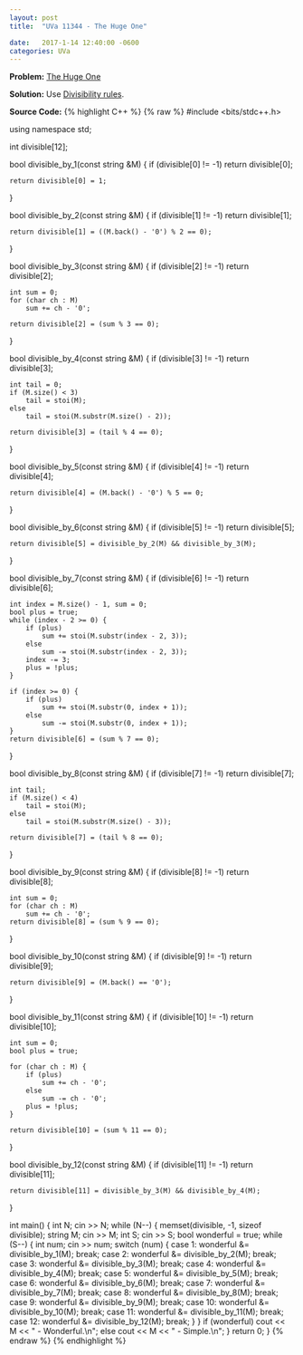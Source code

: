 ```yaml
---
layout: post
title:  "UVa 11344 - The Huge One"

date:   2017-1-14 12:40:00 -0600
categories: UVa
---
```


**Problem:** [The Huge One]

**Solution:**
Use [Divisibility rules].

**Source Code:**
{% highlight C++ %}
{% raw %}
#include <bits/stdc++.h>

using namespace std;

int divisible[12];

bool divisible_by_1(const string &M) {
    if (divisible[0] != -1)
        return divisible[0];

    return divisible[0] = 1;
}

bool divisible_by_2(const string &M) {
    if (divisible[1] != -1)
        return divisible[1];

    return divisible[1] = ((M.back() - '0') % 2 == 0);
}

bool divisible_by_3(const string &M) {
    if (divisible[2] != -1)
        return divisible[2];

    int sum = 0;
    for (char ch : M)
        sum += ch - '0';

    return divisible[2] = (sum % 3 == 0);
}

bool divisible_by_4(const string &M) {
    if (divisible[3] != -1)
        return divisible[3];

    int tail = 0;
    if (M.size() < 3)
        tail = stoi(M);
    else
        tail = stoi(M.substr(M.size() - 2));

    return divisible[3] = (tail % 4 == 0);
}

bool divisible_by_5(const string &M) {
    if (divisible[4] != -1)
        return divisible[4];

    return divisible[4] = (M.back() - '0') % 5 == 0;
}

bool divisible_by_6(const string &M) {
    if (divisible[5] != -1)
        return divisible[5];

    return divisible[5] = divisible_by_2(M) && divisible_by_3(M);
}

bool divisible_by_7(const string &M) {
    if (divisible[6] != -1)
        return divisible[6];

    int index = M.size() - 1, sum = 0;
    bool plus = true;
    while (index - 2 >= 0) {
        if (plus) 
            sum += stoi(M.substr(index - 2, 3));
        else
            sum -= stoi(M.substr(index - 2, 3));
        index -= 3;
        plus = !plus;
    }

    if (index >= 0) {
        if (plus) 
            sum += stoi(M.substr(0, index + 1));
        else
            sum -= stoi(M.substr(0, index + 1));
    }
    return divisible[6] = (sum % 7 == 0);
}

bool divisible_by_8(const string &M) {
    if (divisible[7] != -1)
        return divisible[7];

    int tail;
    if (M.size() < 4)
        tail = stoi(M);
    else
        tail = stoi(M.substr(M.size() - 3));

    return divisible[7] = (tail % 8 == 0);
}

bool divisible_by_9(const string &M) {
    if (divisible[8] != -1)
        return divisible[8];

    int sum = 0;
    for (char ch : M)
        sum += ch - '0';
    return divisible[8] = (sum % 9 == 0);
}

bool divisible_by_10(const string &M) {
    if (divisible[9] != -1)
        return divisible[9];

    return divisible[9] = (M.back() == '0');
}

bool divisible_by_11(const string &M) {
    if (divisible[10] != -1)
        return divisible[10];

    int sum = 0;
    bool plus = true;

    for (char ch : M) {
        if (plus)
            sum += ch - '0';
        else
            sum -= ch - '0';
        plus = !plus;
    }

    return divisible[10] = (sum % 11 == 0);
}

bool divisible_by_12(const string &M) {
    if (divisible[11] != -1)
        return divisible[11];

    return divisible[11] = divisible_by_3(M) && divisible_by_4(M);
}

int main() {
    int N;
    cin >> N;
    while (N--) {
        memset(divisible, -1, sizeof divisible);
        string M;
        cin >> M;
        int S;
        cin >> S;
        bool wonderful = true;
        while (S--) {
            int num;
            cin >> num;
            switch (num) {
            case 1:
                wonderful &= divisible_by_1(M);
                break;
            case 2:
                wonderful &= divisible_by_2(M);
                break;
            case 3:
                wonderful &= divisible_by_3(M);
                break;
            case 4:
                wonderful &= divisible_by_4(M);
                break;
            case 5:
                wonderful &= divisible_by_5(M);
                break;
            case 6:
                wonderful &= divisible_by_6(M);
                break;
            case 7:
                wonderful &= divisible_by_7(M);
                break;
            case 8:
                wonderful &= divisible_by_8(M);
                break;
            case 9:
                wonderful &= divisible_by_9(M);
                break;
            case 10:
                wonderful &= divisible_by_10(M);
                break;
            case 11:
                wonderful &= divisible_by_11(M);
                break;
            case 12:
                wonderful &= divisible_by_12(M);
                break;
            }
        }
        if (wonderful)
            cout << M << " - Wonderful.\n";
        else
            cout << M << " - Simple.\n";
    }
    return 0;
}
{% endraw %}
{% endhighlight %}

[The Huge One]:https://uva.onlinejudge.org/index.php?option=com_onlinejudge&Itemid=8&category=24&page=show_problem&problem=2319

[Divisibility rules]:https://en.wikipedia.org/wiki/Divisibility_rule

